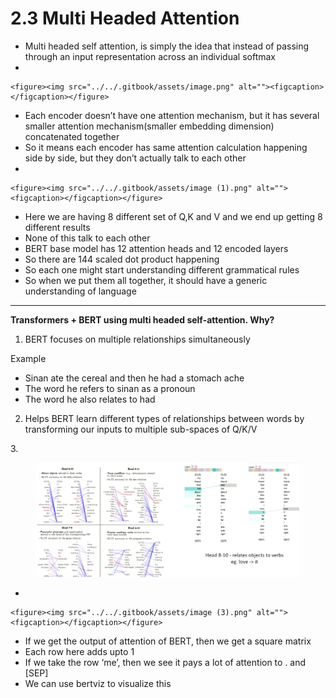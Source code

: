 # 2.3 Multi Headed Attention

* Multi headed self attention, is simply the idea that instead of passing through an input representation across an individual softmax
*

    <figure><img src="../../.gitbook/assets/image.png" alt=""><figcaption></figcaption></figure>
* Each encoder doesn’t have one attention mechanism, but it has several smaller attention mechanism(smaller embedding dimension) concatenated together
* So it means each encoder has same attention calculation happening side by side, but they don’t actually talk to each other
*

    <figure><img src="../../.gitbook/assets/image (1).png" alt=""><figcaption></figcaption></figure>
* Here we are having 8 different set of Q,K and V and we end up getting 8 different results
* None of this talk to each other
* BERT base model has 12 attention heads and 12 encoded layers
* So there are 144 scaled dot product happening
* So each one might start understanding different grammatical rules
* So when we put them all together, it should have a generic understanding of language

&#x20;

***

**Transformers + BERT using multi headed self-attention. Why?**

1. BERT focuses on multiple relationships simultaneously

Example

* Sinan ate the cereal and then he had a stomach ache
* The word he refers to sinan as a pronoun
* The word he also relates to had

2. Helps BERT learn different types of relationships between words by transforming our inputs to multiple sub-spaces of Q/K/V

3\.     &#x20;

<figure><img src="../../.gitbook/assets/image (2).png" alt=""><figcaption></figcaption></figure>

*

    <figure><img src="../../.gitbook/assets/image (3).png" alt=""><figcaption></figcaption></figure>
* If we get the output of attention of BERT, then we get a square matrix
* Each row here adds upto 1
* If we take the row ‘me’, then we see it pays a lot of attention to . and \[SEP]
* We can use bertviz to visualize this

&#x20;
